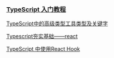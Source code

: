 

### [TypeScript 入门教程](https://ts.xcatliu.com/)  

[TypeScript中的高级类型工具类型及关键字](https://juejin.cn/post/6900712964299423758#heading-1)

[Typescript夯实基础——react](https://juejin.cn/post/6869580500143947789)

[TypeScript 中使用React Hook](https://juejin.cn/post/6844903856321626126)
